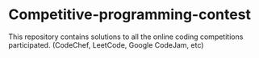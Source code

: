 # Competitive-programming-contest
This repository contains solutions to all the online coding competitions participated.
(CodeChef, LeetCode, Google CodeJam, etc)
